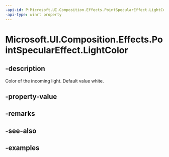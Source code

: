 ```yaml
---
-api-id: P:Microsoft.UI.Composition.Effects.PointSpecularEffect.LightColor
-api-type: winrt property
---
```


<!-- Property syntax.
public Color LightColor { get;  set; }
-->

# Microsoft.UI.Composition.Effects.PointSpecularEffect.LightColor

## -description
Color of the incoming light. Default value white.

## -property-value

## -remarks

## -see-also

## -examples

